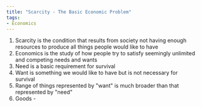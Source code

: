 ```yaml
---
title: "Scarcity - The Basic Economic Problem"
tags:
- Economics 
---
```


1. Scarcity is the condition that results from society not having enough resources to produce all things people would like to have
2. Economics is the study of how people try to satisfy seemingly unlimited and competing needs and wants
3. Need is a basic requirement for survival
4. Want is something we would like to have but is not necessary for survival
5. Range of things represented by "want" is much broader than that represented by "need"
6. Goods - 

